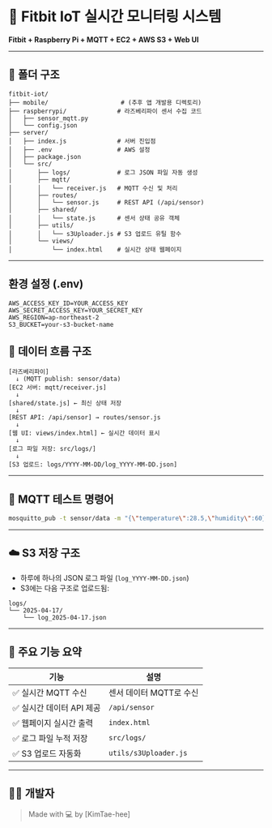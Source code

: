 # 📡 Fitbit IoT 실시간 모니터링 시스템

**Fitbit + Raspberry Pi + MQTT + EC2 + AWS S3 + Web UI**

---

## 📁 폴더 구조

```
fitbit-iot/
├── mobile/                    # (추후 앱 개발용 디렉토리)
├── raspberrypi/              # 라즈베리파이 센서 수집 코드
│   ├── sensor_mqtt.py
│   └── config.json
├── server/
│   ├── index.js              # 서버 진입점
│   ├── .env                  # AWS 설정
│   ├── package.json
│   └── src/
│       ├── logs/             # 로그 JSON 파일 자동 생성
│       ├── mqtt/
│       │   └── receiver.js   # MQTT 수신 및 처리
│       ├── routes/
│       │   └── sensor.js     # REST API (/api/sensor)
│       ├── shared/
│       │   └── state.js      # 센서 상태 공유 객체
│       ├── utils/
│       │   └── s3Uploader.js # S3 업로드 유틸 함수
│       └── views/
│           └── index.html    # 실시간 상태 웹페이지
```

---


## 환경 설정 (.env)

```
AWS_ACCESS_KEY_ID=YOUR_ACCESS_KEY
AWS_SECRET_ACCESS_KEY=YOUR_SECRET_KEY
AWS_REGION=ap-northeast-2
S3_BUCKET=your-s3-bucket-name
```

## 📡 데이터 흐름 구조

```
[라즈베리파이]
  ↓ (MQTT publish: sensor/data)
[EC2 서버: mqtt/receiver.js]
  ↓
[shared/state.js] ← 최신 상태 저장
  ↓
[REST API: /api/sensor] → routes/sensor.js
  ↓
[웹 UI: views/index.html] ← 실시간 데이터 표시
  ↓
[로그 파일 저장: src/logs/]
  ↓
[S3 업로드: logs/YYYY-MM-DD/log_YYYY-MM-DD.json]
```

---

## 🧪 MQTT 테스트 명령어

```bash
mosquitto_pub -t sensor/data -m "{\"temperature\":28.5,\"humidity\":60}"
```

---

## ☁️ S3 저장 구조

- 하루에 하나의 JSON 로그 파일 (`log_YYYY-MM-DD.json`)
- S3에는 다음 구조로 업로드됨:

```
logs/
└── 2025-04-17/
    └── log_2025-04-17.json
```

---

## 📌 주요 기능 요약

| 기능                      | 설명 |
|---------------------------|------|
| ✅ 실시간 MQTT 수신       | 센서 데이터 MQTT로 수신 |
| ✅ 실시간 데이터 API 제공 | `/api/sensor` |
| ✅ 웹페이지 실시간 출력   | `index.html` |
| ✅ 로그 파일 누적 저장    | `src/logs/` |
| ✅ S3 업로드 자동화       | `utils/s3Uploader.js` |

---

## 👨‍💻 개발자

> Made with 💻 by [KimTae-hee]